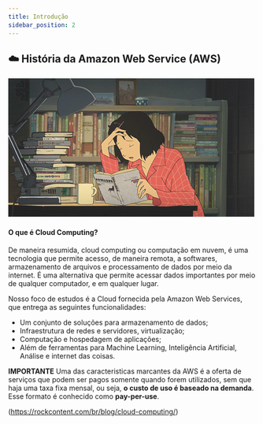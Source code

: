 ```yaml
---
title: Introdução
sidebar_position: 2
---
```

## ☁️ História da Amazon Web Service (AWS)

#### <img src="study-sono.gif" alt="alt text" width=""/> 

#### O que é Cloud Computing?

De maneira resumida, cloud computing ou computação em nuvem, é uma tecnologia que permite acesso, de maneira remota, a softwares, armazenamento de arquivos e processamento de dados por meio da internet. É uma alternativa que permite acessar dados importantes por meio de qualquer computador, e em qualquer lugar. 

Nosso foco de estudos é a Cloud fornecida pela Amazon Web Services, que entrega as seguintes funcionalidades:
- Um conjunto de soluções para armazenamento de dados;
- Infraestrutura de redes e servidores, virtualização;
- Computação e hospedagem de aplicações;
- Além de ferramentas para Machine Learning, Inteligência Artificial, Análise e internet das coisas.

**IMPORTANTE**
Uma das caracteristicas marcantes da AWS é a oferta de serviços que podem ser pagos somente quando forem utilizados, sem que haja uma taxa fixa mensal, ou seja, **o custo de uso é baseado na demanda**. Esse formato é conhecido como **pay-per-use**.



(https://rockcontent.com/br/blog/cloud-computing/)